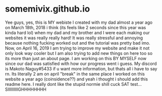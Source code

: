 # somemivix.github.io
Yee guys, yes, this is MY webiste I created with my dad almost a year ago on March 18th, 2018 i think (its feels like 2 seconds since this year was kinda hard lol) when my dad and my brother and I were each making our websites it was really really hard! It was really stressful and annoying because nothing fucking worked out and the tutorial was pretty bad imo. Now, on April 16, 2019 I am trying to improve my website and make it not only look way cooler but I am also trying to add new things on here too so its more than just an about page. I am working on this BY MYSELF now since our dad was satisfied with how our progress went i guess. My discord is Makoto Naguy#5433 if u want more information, but thats all i have to say rn. Its literally 2 am on april "break" in the same place I worked on this website a year ago (coinsidence??) and yeah i thought i should add this readme here. I really dont like the stupid normie shill cuck SAT test... SIIIIIIIIIGHHHHHHHH
